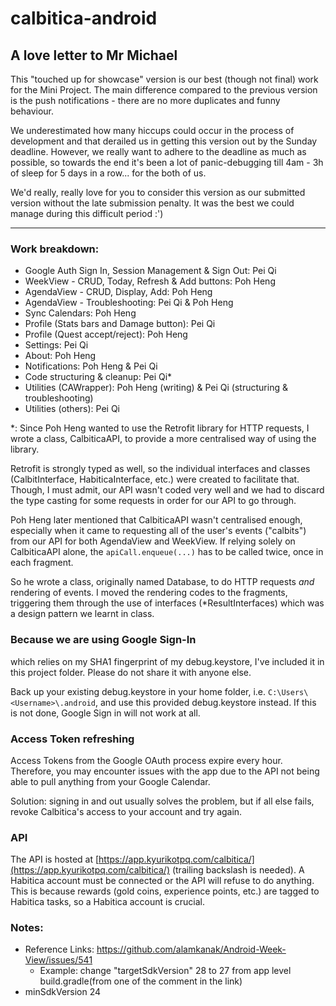 # calbitica-android

## A love letter to Mr Michael
This "touched up for showcase" version is our best (though not final) work for the Mini Project. The main difference compared to the previous version is the push notifications - there are no more duplicates and funny behaviour.

We underestimated how many hiccups could occur in the process of development and that derailed us in getting this version out by the Sunday deadline. However, we really want to adhere to the deadline as much as possible, so towards the end it's been a lot of panic-debugging till 4am - 3h of sleep for 5 days in a row... for the both of us. 

We'd really, really love for you to consider this version as our submitted version without the late submission penalty. It was the best we could manage during this difficult period :')

---
### Work breakdown:
- Google Auth Sign In, Session Management & Sign Out: Pei Qi
- WeekView - CRUD, Today, Refresh & Add buttons: Poh Heng
- AgendaView - CRUD, Display, Add: Poh Heng
- AgendaView - Troubleshooting: Pei Qi & Poh Heng
- Sync Calendars: Poh Heng
- Profile (Stats bars and Damage button): Pei Qi
- Profile (Quest accept/reject): Poh Heng
- Settings: Pei Qi
- About: Poh Heng
- Notifications: Poh Heng & Pei Qi
- Code structuring & cleanup: Pei Qi*
- Utilities (CAWrapper): Poh Heng (writing) & Pei Qi (structuring & troubleshooting)
- Utilities (others): Pei Qi

*: Since Poh Heng wanted to use the Retrofit library for HTTP requests, I wrote a class, CalbiticaAPI, to provide a more centralised way of using the library.

Retrofit is strongly typed as well, so the individual interfaces and classes (CalbitInterface, HabiticaInterface, etc.) were created to facilitate that. Though, I must admit, our API wasn't coded very well and we had to discard the type casting for some requests in order for our API to go through.

Poh Heng later mentioned that CalbiticaAPI wasn't centralised enough, especially when it came to requesting all of the user's events ("calbits") from our API for both AgendaView and WeekView. If relying solely on CalbiticaAPI alone, the `apiCall.enqueue(...)` has to be called twice, once in each fragment. 

So he wrote a class, originally named Database, to do HTTP requests *and* rendering of events. I moved the rendering codes to the fragments, triggering them through the use of interfaces (*ResultInterfaces) which was a design pattern we learnt in class.

### Because we are using Google Sign-In
which relies on my SHA1 fingerprint of my debug.keystore, I've included it in this project folder. Please do not share it with anyone else.

Back up your existing debug.keystore in your home folder, i.e. `C:\Users\<Username>\.android`, and use this provided debug.keystore instead. If this is not done, Google Sign in will not work at all.

### Access Token refreshing
Access Tokens from the Google OAuth process expire every hour. Therefore, you may encounter issues with the app due to the API not being able to pull anything from your Google Calendar.

Solution: signing in and out usually solves the problem, but if all else fails, revoke Calbitica's access to your account and try again.

### API
The API is hosted at [https://app.kyurikotpq.com/calbitica/](https://app.kyurikotpq.com/calbitica/) (trailing backslash is needed). A Habitica account must be connected or the API will refuse to do anything. This is because rewards (gold coins, experience points, etc.) are tagged to Habitica tasks, so a Habitica account is crucial.

### Notes:
* Reference Links: https://github.com/alamkanak/Android-Week-View/issues/541
    * Example: change "targetSdkVersion" 28 to 27 from app level build.gradle(from one of the comment in the link)
* minSdkVersion 24